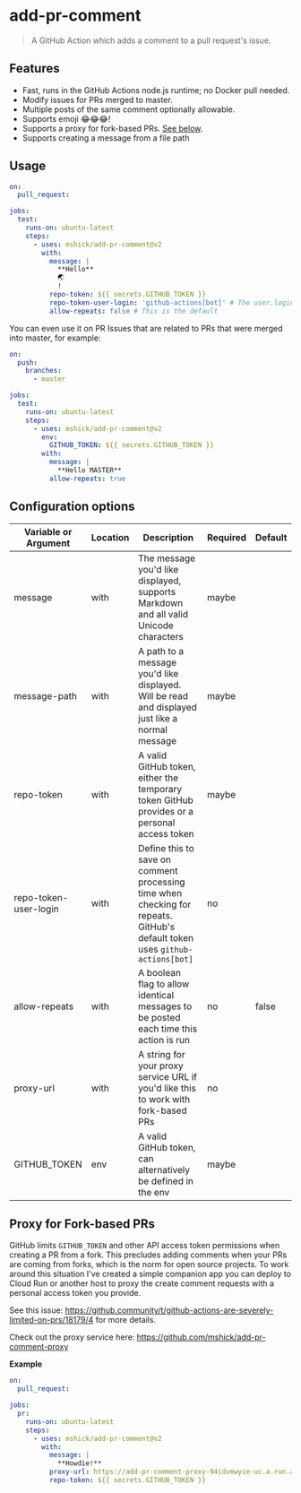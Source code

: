 # add-pr-comment

> A GitHub Action which adds a comment to a pull request's issue.

## Features

- Fast, runs in the GitHub Actions node.js runtime; no Docker pull needed.
- Modify issues for PRs merged to master.
- Multiple posts of the same comment optionally allowable.
- Supports emoji 😂😂😂!
- Supports a proxy for fork-based PRs. [See below](#proxy-for-fork-based-prs).
- Supports creating a message from a file path

## Usage

```yaml
on:
  pull_request:

jobs:
  test:
    runs-on: ubuntu-latest
    steps:
      - uses: mshick/add-pr-comment@v2
        with:
          message: |
            **Hello**
            🌏
            !
          repo-token: ${{ secrets.GITHUB_TOKEN }}
          repo-token-user-login: 'github-actions[bot]' # The user.login for temporary GitHub tokens
          allow-repeats: false # This is the default
```

You can even use it on PR Issues that are related to PRs that were merged into master, for example:

```yaml
on:
  push:
    branches:
      - master

jobs:
  test:
    runs-on: ubuntu-latest
    steps:
      - uses: mshick/add-pr-comment@v2
        env:
          GITHUB_TOKEN: ${{ secrets.GITHUB_TOKEN }}
        with:
          message: |
            **Hello MASTER**
          allow-repeats: true
```

## Configuration options

| Variable or Argument  | Location | Description                                                                                                                 | Required | Default |
| --------------------- | -------- | --------------------------------------------------------------------------------------------------------------------------- | -------- | ------- |
| message               | with     | The message you'd like displayed, supports Markdown and all valid Unicode characters                                        | maybe    |         |
| message-path          | with     | A path to a message you'd like displayed. Will be read and displayed just like a normal message                             | maybe    |         |
| repo-token            | with     | A valid GitHub token, either the temporary token GitHub provides or a personal access token                                 | maybe    |         |
| repo-token-user-login | with     | Define this to save on comment processing time when checking for repeats. GitHub's default token uses `github-actions[bot]` | no       |         |
| allow-repeats         | with     | A boolean flag to allow identical messages to be posted each time this action is run                                        | no       | false   |
| proxy-url             | with     | A string for your proxy service URL if you'd like this to work with fork-based PRs                                          | no       |         |
| GITHUB_TOKEN          | env      | A valid GitHub token, can alternatively be defined in the env                                                               | maybe    |         |

## Proxy for Fork-based PRs

GitHub limits `GITHUB_TOKEN` and other API access token permissions when creating a PR from a fork. This precludes adding comments when your PRs are coming from forks, which is the norm for open source projects. To work around this situation I've created a simple companion app you can deploy to Cloud Run or another host to proxy the create comment requests with a personal access token you provide.

See this issue: https://github.community/t/github-actions-are-severely-limited-on-prs/18179/4 for more details.

Check out the proxy service here: https://github.com/mshick/add-pr-comment-proxy

**Example**

```yaml
on:
  pull_request:

jobs:
  pr:
    runs-on: ubuntu-latest
    steps:
      - uses: mshick/add-pr-comment@v2
        with:
          message: |
            **Howdie!**
          proxy-url: https://add-pr-comment-proxy-94idvmwyie-uc.a.run.app
          repo-token: ${{ secrets.GITHUB_TOKEN }}
```
